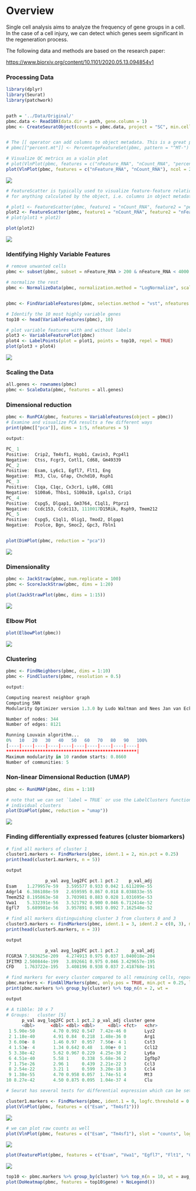 # Overview

Single cell analysis aims to analyze the frequency of gene groups in a cell. In the case of a cell injury, we can detect which genes seem significant in the regeneration process.

The following data and methods are based on the research paper:

https://www.biorxiv.org/content/10.1101/2020.05.13.094854v1


<h3>Processing Data</h3>

```R
library(dplyr)
library(Seurat)
library(patchwork)


path = '../Data/Original/'
pbmc.data <- Read10X(data.dir = path, gene.column = 1)
pbmc <- CreateSeuratObject(counts = pbmc.data, project = "SC", min.cells = 3, min.features = 200)


# The [[ operator can add columns to object metadata. This is a great place to stash QC stats
# pbmc[["percent.mt"]] <- PercentageFeatureSet(pbmc, pattern = "^MT-")

# Visualize QC metrics as a violin plot
# plot(VlnPlot(pbmc, features = c("nFeature_RNA", "nCount_RNA", "percent.mt"), ncol = 3))
plot(VlnPlot(pbmc, features = c("nFeature_RNA", "nCount_RNA"), ncol = 2))
```

![](https://github.com/knightsUCF/SingleCellAnalysis/blob/main/images/QCMetrics.png)

```R
# FeatureScatter is typically used to visualize feature-feature relationships, but can be used
# for anything calculated by the object, i.e. columns in object metadata, PC scores etc.

# plot1 <- FeatureScatter(pbmc, feature1 = "nCount_RNA", feature2 = "percent.mt")
plot2 <- FeatureScatter(pbmc, feature1 = "nCount_RNA", feature2 = "nFeature_RNA")
# plot(plot1 + plot2)

plot(plot2)
```

![](https://github.com/knightsUCF/SingleCellAnalysis/blob/main/images/ScatterCountvsFeature.png)


<h3>Identifying Highly Variable Features</h3>

```R
# remove unwanted cells
pbmc <- subset(pbmc, subset = nFeature_RNA > 200 & nFeature_RNA < 4000 & percent.mt < 5)

# normalize the rest
pbmc <- NormalizeData(pbmc, normalization.method = "LogNormalize", scale.factor = 10000)


pbmc <- FindVariableFeatures(pbmc, selection.method = "vst", nfeatures = 2000)

# Identify the 10 most highly variable genes
top10 <- head(VariableFeatures(pbmc), 10)

# plot variable features with and without labels
plot3 <- VariableFeaturePlot(pbmc)
plot4 <- LabelPoints(plot = plot1, points = top10, repel = TRUE)
plot(plot3 + plot4)
```

![](https://github.com/knightsUCF/SingleCellAnalysis/blob/main/images/HighlyVariableFeatures.png)



<h3>Scaling the Data</h3>

```R
all.genes <- rownames(pbmc)
pbmc <- ScaleData(pbmc, features = all.genes)
```

<h3>Dimensional reduction</h3>

```R
pbmc <- RunPCA(pbmc, features = VariableFeatures(object = pbmc))
# Examine and visualize PCA results a few different ways
print(pbmc[["pca"]], dims = 1:5, nfeatures = 5)

output:

PC_ 1 
Positive:  Crip2, Tm4sf1, Hspb1, Cavin3, Pcp4l1 
Negative:  Ctss, Fcgr3, Cotl1, Cd68, Gm49339 
PC_ 2 
Positive:  Esam, Ly6c1, Egfl7, Flt1, Eng 
Negative:  Mt3, Clu, Gfap, Chchd10, Rsph1 
PC_ 3 
Positive:  C1qa, C1qc, Cx3cr1, Ly86, Cd81 
Negative:  S100a6, Thbs1, S100a10, Lgals3, Crip1 
PC_ 4 
Positive:  Cspg5, Dlgap1, Gm3764, C1ql1, Ptprz1 
Negative:  Ccdc153, Ccdc113, 1110017D15Rik, Rsph9, Tmem212 
PC_ 5 
Positive:  Cspg5, C1ql1, Olig1, Tmod2, Dlgap1 
Negative:  Pcolce, Bgn, Smoc2, Gpc3, Fbln1


plot(DimPlot(pbmc, reduction = "pca"))
```

![](https://github.com/knightsUCF/SingleCellAnalysis/blob/main/images/pca.png)

<h3>Dimensionality</h3>

```R
pbmc <- JackStraw(pbmc, num.replicate = 100)
pbmc <- ScoreJackStraw(pbmc, dims = 1:20)

plot(JackStrawPlot(pbmc, dims = 1:15))
```

![](https://github.com/knightsUCF/SingleCellAnalysis/blob/main/images/Dimensionality.png)


<h3>Elbow Plot</h3>

```R
plot(ElbowPlot(pbmc))
```

![](https://github.com/knightsUCF/SingleCellAnalysis/blob/main/images/ElbowPlot.png)


<h3>Clustering</h3>

```R
pbmc <- FindNeighbors(pbmc, dims = 1:10)
pbmc <- FindClusters(pbmc, resolution = 0.5)

output:

Computing nearest neighbor graph
Computing SNN
Modularity Optimizer version 1.3.0 by Ludo Waltman and Nees Jan van Eck

Number of nodes: 344
Number of edges: 8121

Running Louvain algorithm...
0%   10   20   30   40   50   60   70   80   90   100%
[----|----|----|----|----|----|----|----|----|----|
**************************************************|
Maximum modularity in 10 random starts: 0.8660
Number of communities: 5
```

<h3>Non-linear Dimensional Reduction (UMAP)</h3>

```R
pbmc <- RunUMAP(pbmc, dims = 1:10)

# note that we can set `label = TRUE` or use the LabelClusters function to help label
# individual clusters
plot(DimPlot(pbmc, reduction = "umap"))
```

![](https://github.com/knightsUCF/SingleCellAnalysis/blob/main/images/UMAP.png)

<h3>Finding differentially expressed features (cluster biomarkers)</h3>

```R
# find all markers of cluster 1
cluster1.markers <- FindMarkers(pbmc, ident.1 = 2, min.pct = 0.25)
print(head(cluster1.markers, n = 5))

output

               p_val avg_log2FC pct.1 pct.2    p_val_adj
Esam    1.279957e-59   3.595577 0.933 0.042 1.611209e-55
Adgrl4  6.386108e-59   2.659595 0.867 0.018 8.038833e-55
Tmem252 8.195863e-58   3.703981 0.883 0.028 1.031695e-53
Vwa1    5.332391e-56   3.521792 0.900 0.046 6.712414e-52
Egfl7   5.689981e-56   3.957891 0.983 0.092 7.162548e-52
```


```R
# find all markers distinguishing cluster 3 from clusters 0 and 3
cluster3.markers <- FindMarkers(pbmc, ident.1 = 3, ident.2 = c(0, 3), min.pct = 0.25) # last 3 here does not denote clusters but the dimensions of data
print(head(cluster5.markers, n = 3))

output

               p_val avg_log2FC pct.1 pct.2     p_val_adj
FCGR3A 7.583625e-209   4.274913 0.975 0.037 1.040018e-204
IFITM3 2.500844e-199   3.892661 0.975 0.046 3.429657e-195
CFD    1.763722e-195   3.408196 0.938 0.037 2.418768e-191
```

```R
# find markers for every cluster compared to all remaining cells, report only the positive ones
pbmc.markers <- FindAllMarkers(pbmc, only.pos = TRUE, min.pct = 0.25, logfc.threshold = 0.25)
print(pbmc.markers %>% group_by(cluster) %>% top_n(n = 2, wt =

output

# A tibble: 10 x 7
# Groups:   cluster [5]
      p_val avg_log2FC pct.1 pct.2 p_val_adj cluster gene  
      <dbl>      <dbl> <dbl> <dbl>     <dbl> <fct>   <chr> 
 1 5.90e-50       4.70 0.992 0.547  7.42e-46 0       Lyz2  
 2 1.18e-40       4.91 0.84  0.218  1.48e-36 0       Arg1  
 3 6.00e- 8       1.46 0.97  0.957  7.56e- 4 1       Cst3  
 4 1.53e- 4       1.34 0.642 0.48   1.00e+ 0 1       Ccl12 
 5 3.38e-42       5.62 0.967 0.229  4.25e-38 2       Ly6a  
 6 4.51e-40       5.58 1     0.338  5.68e-36 2       Igfbp7
 7 1.75e-26       2.96 1     0.439  2.21e-22 3       Ccl3  
 8 2.54e-22       3.21 1     0.599  3.20e-18 3       Ccl4  
 9 1.38e-55       4.70 0.958 0.057  1.74e-51 4       Mt3   
10 8.27e-42       4.50 0.875 0.095  1.04e-37 4       Clu 

```


```R
# Seurat has several tests for differential expression which can be set with the test.use parameter (see our DE vignette for details). For example, the ROC test returns the ‘classification power’ for any individual marker (ranging from 0 - random, to 1 - perfect).

cluster1.markers <- FindMarkers(pbmc, ident.1 = 0, logfc.threshold = 0.25, test.use = "roc", only.pos = TRUE)
plot(VlnPlot(pbmc, features = c("Esam", "Tm4sf1")))
```

![](https://github.com/knightsUCF/SingleCellAnalysis/blob/main/images/ClusterExpression.png)

```R
# we can plot raw counts as well
plot(VlnPlot(pbmc, features = c("Esam", "Tm4sf1"), slot = "counts", log = TRUE))
```

![](https://github.com/knightsUCF/SingleCellAnalysis/blob/main/images/RawCounts.png)


```R
plot(FeaturePlot(pbmc, features = c("Esam", "Vwa1", "Egfl7", "Flt1", "Cd81", "C1ql1", "Cspg5", "Dlgap1", "Smoc2")))
```

![](https://github.com/knightsUCF/SingleCellAnalysis/blob/main/images/FeaturePlot.png)

```R
top10 <- pbmc.markers %>% group_by(cluster) %>% top_n(n = 10, wt = avg_log2FC)
plot(DoHeatmap(pbmc, features = top10$gene) + NoLegend())
```


